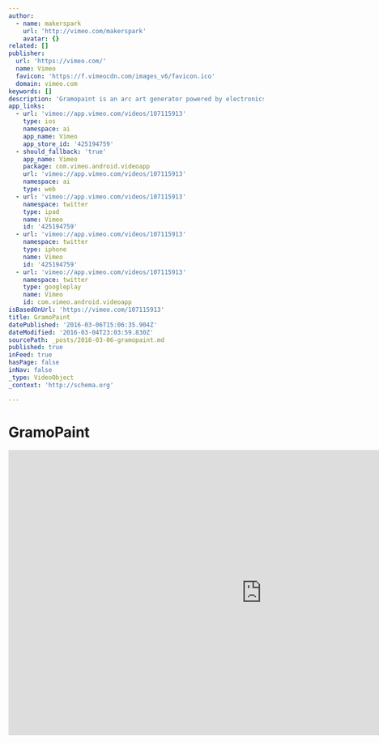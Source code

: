 ```yaml
---
author:
  - name: makerspark
    url: 'http://vimeo.com/makerspark'
    avatar: {}
related: []
publisher:
  url: 'https://vimeo.com/'
  name: Vimeo
  favicon: 'https://f.vimeocdn.com/images_v6/favicon.ico'
  domain: vimeo.com
keywords: []
description: 'Gramopaint is an arc art generator powered by electronics from littleBits, and 3d printed components. It breaks away from the pure symmetric patterns of conventional spirographs, offers creative control to the user and presents hours of fun and meditative creativity through the power of arcs and cycles.'
app_links:
  - url: 'vimeo://app.vimeo.com/videos/107115913'
    type: ios
    namespace: ai
    app_name: Vimeo
    app_store_id: '425194759'
  - should_fallback: 'true'
    app_name: Vimeo
    package: com.vimeo.android.videoapp
    url: 'vimeo://app.vimeo.com/videos/107115913'
    namespace: ai
    type: web
  - url: 'vimeo://app.vimeo.com/videos/107115913'
    namespace: twitter
    type: ipad
    name: Vimeo
    id: '425194759'
  - url: 'vimeo://app.vimeo.com/videos/107115913'
    namespace: twitter
    type: iphone
    name: Vimeo
    id: '425194759'
  - url: 'vimeo://app.vimeo.com/videos/107115913'
    namespace: twitter
    type: googleplay
    name: Vimeo
    id: com.vimeo.android.videoapp
isBasedOnUrl: 'https://vimeo.com/107115913'
title: GramoPaint
datePublished: '2016-03-06T15:06:35.904Z'
dateModified: '2016-03-04T23:03:59.830Z'
sourcePath: _posts/2016-03-06-gramopaint.md
published: true
inFeed: true
hasPage: false
inNav: false
_type: VideoObject
_context: 'http://schema.org'

---
```

# GramoPaint

<iframe src="https://cdn.embedly.com/widgets/media.html?src=https%3A%2F%2Fplayer.vimeo.com%2Fvideo%2F107115913&amp;url=https%3A%2F%2Fvimeo.com%2F107115913&amp;image=http%3A%2F%2Fi.vimeocdn.com%2Fvideo%2F490432668_1280.jpg&amp;key=b7d04c9b404c499eba89ee7072e1c4f7&amp;type=text%2Fhtml&amp;schema=vimeo" width="1000" height="563" scrolling="no" frameborder="0" allowfullscreen="allowfullscreen" style=""></iframe>